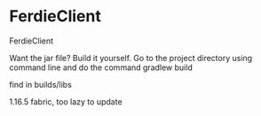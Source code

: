 # FerdieClient


FerdieClient

Want the jar file? Build it yourself.
Go to the project directory using command line and do the command gradlew build

find in builds/libs

1.16.5 fabric, too lazy to update
